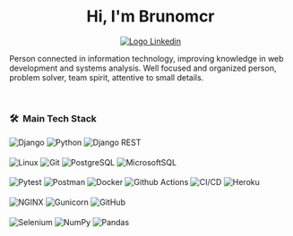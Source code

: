 <div align="center">
  <h1>
    Hi, I'm Brunomcr
  </h1>
</div>

<p align="center">
  <a href="https://www.linkedin.com/in/brunomcr/">
    <img
      alt="Logo Linkedin"
      src="https://img.shields.io/badge/LinkedIn-0077B5?style=for-the-badge&logo=linkedin&logoColor=white"
    />
  </a>
</p>


<p align="start">
  Person connected in information technology, improving knowledge in web development and systems analysis.
  Well focused and organized person, problem solver, team spirit, attentive to small details.
</p>


<br />

<h3> 🛠 &nbsp;Main Tech Stack </h3>

<div style="display: inline_block">
    <img align="center" alt="Django" src="https://img.shields.io/badge/django-%2320232a.svg?style=for-the-badge&logo=django&logoColor=green">
    <img align="center" alt="Python" src="https://img.shields.io/badge/python-%2320232a.svg?style=for-the-badge&logo=python&logoColor=green">
    <img align="center" alt="Django REST" src="https://img.shields.io/badge/django rest-%2320232a.svg?style=for-the-badge&logo=django&logoColor=green">
</div>

<br>

<div style="display: inline_block">
    <img align="center" alt="Linux" src="https://img.shields.io/badge/linux-%2320232a.svg?style=for-the-badge&logo=linux&logoColor=green">
    <img align="center" alt="Git" src="https://img.shields.io/badge/git-%2320232a.svg?style=for-the-badge&logo=git&logoColor=green">
    <img align="center" alt="PostgreSQL" src="https://img.shields.io/badge/postgresql-%2320232a.svg?style=for-the-badge&logo=postgresql&logoColor=green">
    <img align="center" alt="MicrosoftSQL" src="https://img.shields.io/badge/Microsoft%20SQL%20Sever-%2320232a.svg?style=for-the-badge&logo=microsoft%20sql%20server&logoColor=green">
</div>

<br>

<div style="display: inline_block">
    <img align="center" alt="Pytest" src="https://img.shields.io/badge/pytest-%2320232a.svg?style=for-the-badge&logo=pytest&logoColor=green">
    <img align="center" alt="Postman" src="https://img.shields.io/badge/postman-%2320232a.svg?style=for-the-badge&logo=postman&logoColor=green">
    <img align="center" alt="Docker" src="https://img.shields.io/badge/docker-%2320232a.svg?style=for-the-badge&logo=docker&logoColor=green">
    <img align="center" alt="Github Actions" src="https://img.shields.io/badge/github%20actions-%2320232a.svg?style=for-the-badge&logo=githubactions&logoColor=green">
    <img align="center" alt="CI/CD" src="https://img.shields.io/badge/ci/cd-%2320232a.svg?style=for-the-badge&logo=ci/cd&logoColor=green">
    <img align="center" alt="Heroku" src="https://img.shields.io/badge/heroku-%2320232a.svg?style=for-the-badge&logo=heroku&logoColor=green">
</div>

<br>

<div style="display: inline_block">
<img align="center" alt="NGINX" src="https://img.shields.io/badge/nginx-%2320232a.svg?style=for-the-badge&logo=nginx&logoColor=green">
<img align="center" alt="Gunicorn" src="https://img.shields.io/badge/gunicorn-%2320232a.svg?style=for-the-badge&logo=gunicorn&logoColor=green">
<img align="center" alt="GitHub" src="https://img.shields.io/badge/github-%2320232a.svg?style=for-the-badge&logo=github&logoColor=green">
</div>

<br>

<div style="display: inline_block">
<img align="center" alt="Selenium" src="https://img.shields.io/badge/selenium-%2320232a.svg?style=for-the-badge&logo=selenium&logoColor=green">
<img align="center" alt="NumPy" src="https://img.shields.io/badge/numpy-%2320232a.svg?style=for-the-badge&logo=numpy&logoColor=green">
<img align="center" alt="Pandas" src="https://img.shields.io/badge/pandas-%2320232a.svg?style=for-the-badge&logo=pandas&logoColor=green">
</div>
